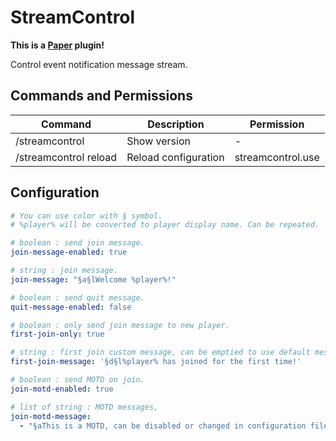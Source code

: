 # StreamControl

**This is a [Paper](https://github.com/PaperMC/Paper) plugin!**

Control event notification message stream.

## Commands and Permissions

| Command               | Description          | Permission        |
| --------------------- | -------------------- | ----------------- |
| /streamcontrol        | Show version         | -                 |
| /streamcontrol reload | Reload configuration | streamcontrol.use |

## Configuration

```yaml
# You can use color with § symbol.
# %player% will be converted to player display name. Can be repeated.

# boolean : send join message.
join-message-enabled: true

# string : join message.
join-message: "§a§lWelcome %player%!"

# boolean : send quit message.
quit-message-enabled: false

# boolean : only send join message to new player.
first-join-only: true

# string : first join custom message, can be emptied to use default message.
first-join-message: '§d§l%player% has joined for the first time!'

# boolean : send MOTD on join.
join-motd-enabled: true

# list of string : MOTD messages, 
join-motd-message:
  - "§aThis is a MOTD, can be disabled or changed in configuration file."

```